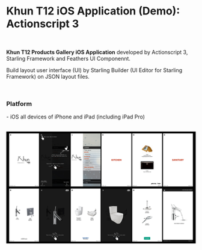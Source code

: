 <h1>Khun T12 iOS Application (Demo): Actionscript 3</h1><br>

<p><b>Khun T12 Products Gallery iOS Application</b> developed by Actionscript 3, Starling Framework and Feathers UI Componennt.</p>
<p>Build layout user interface (UI) by Starling Builder (UI Editor for Starling Framework) on JSON layout files.</p>  
<br>
<h3>Platform</h3>
<p>- iOS all devices of iPhone and iPad (including iPad Pro)</p>
<br>
<img src="https://github.com/aromabee/KhunT12iOSApp/blob/master/screenshot.jpg?raw=true"/>
